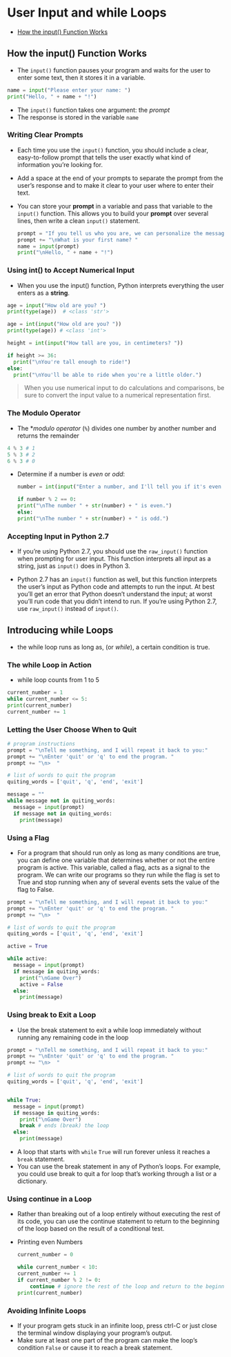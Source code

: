 # User Input and while Loops

- [How the input() Function Works](#how-the-input()-function-works)

## How the input() Function Works

- The `input()` function pauses your program and waits for the user to enter some text, then it stores it in a variable.

```py
name = input("Please enter your name: ")
print("Hello, " + name + "!")
```

- The `input()` function takes one argument: the *prompt*
- The response is stored in the variable `name`

### Writing Clear Prompts

- Each time you use the `input()` function, you should include a clear, easy-to-follow prompt that tells the user exactly what kind of information you’re looking for.

- Add a space at the end of your prompts to separate the prompt from the user’s response and to make it clear to your user where to enter their text.

- You can store your **prompt** in a variable and pass that variable to the `input()` function. This allows you to build your **prompt** over several lines, then write a clean `input()` statement.

    ```py
    prompt = "If you tell us who you are, we can personalize the messages you see."
    prompt += "\nWhat is your first name? "
    name = input(prompt)
    print("\nHello, " + name + "!")
    ```

### Using int() to Accept Numerical Input

- When you use the input() function, Python interprets everything the user enters as a **string**.

```py
age = input("How old are you? ")
print(type(age))  # <class 'str'>

age = int(input("How old are you? "))
print(type(age)) # <class 'int'>
```

```py
height = int(input("How tall are you, in centimeters? "))

if height >= 36:
  print("\nYou're tall enough to ride!")
else:
  print("\nYou'll be able to ride when you're a little older.")
```

> When you use numerical input to do calculations and comparisons, be sure to convert the input value to a numerical representation first.

### The Modulo Operator

- The **modulo operator* (` % `)  divides one number by another number and returns the remainder

```py
4 % 3 # 1
5 % 3 # 2
6 % 3 # 0
```

- Determine if a number is *even* or *odd*:

    ```py
    number = int(input("Enter a number, and I'll tell you if it's even or odd: "))

    if number % 2 == 0:
    print("\nThe number " + str(number) + " is even.")
    else:
    print("\nThe number " + str(number) + " is odd.")
    ```

### Accepting Input in Python 2.7

- If you’re using Python 2.7, you should use the `raw_input()` function when prompting for user input. This function interprets all input as a string, just as `input()` does in Python 3.

- Python 2.7 has an `input()` function as well, but this function interprets the user’s input as Python code and attempts to run the input. At best you’ll get an error that Python doesn’t understand the input; at worst you’ll run code that you didn’t intend to run. If you’re using Python 2.7, use `raw_input()` instead of `input()`.

## Introducing while Loops

- the while loop runs as long as, (or *while*), a certain condition is true.

### The while Loop in Action

- while loop counts from 1 to 5

```py
current_number = 1
while current_number <= 5:
print(current_number)
current_number += 1
```

### Letting the User Choose When to Quit

```py
# program instructions 
prompt = "\nTell me something, and I will repeat it back to you:"
prompt += "\nEnter 'quit' or 'q' to end the program. "
prompt += "\n>  "

# list of words to quit the program
quiting_words = ['quit', 'q', 'end', 'exit']

message = ""
while message not in quiting_words:
  message = input(prompt)
  if message not in quiting_words:
    print(message)
```

### Using a Flag

- For a program that should run only as long as many conditions are true, you can define one variable that determines whether or not the entire program is active. This variable, called a flag, acts as a signal to the program. We can write our programs so they run while the flag is set to True and stop running when any of several events sets the value of the flag to False.

```py
prompt = "\nTell me something, and I will repeat it back to you:"
prompt += "\nEnter 'quit' or 'q' to end the program. "
prompt += "\n>  "

# list of words to quit the program
quiting_words = ['quit', 'q', 'end', 'exit']

active = True

while active:
  message = input(prompt)
  if message in quiting_words:
    print("\nGame Over")
    active = False
  else:
    print(message)
```

### Using break to Exit a Loop

- Use the break statement to exit a while loop immediately without running any remaining code in the loop

```py
prompt = "\nTell me something, and I will repeat it back to you:"
prompt += "\nEnter 'quit' or 'q' to end the program. "
prompt += "\n>  "

# list of words to quit the program
quiting_words = ['quit', 'q', 'end', 'exit']


while True:
  message = input(prompt)
  if message in quiting_words:
    print("\nGame Over")
    break # ends (break) the loop
  else:
    print(message)
```

- A loop that starts with `while` `True` will run forever unless it reaches a `break` statement.
- You can use the break statement in any of Python’s loops. For example, you could use break to quit a for loop that’s working through a list or a dictionary.

### Using continue in a Loop

- Rather than breaking out of a loop entirely without executing the rest of its code, you can use the continue statement to return to the beginning of the loop based on the result of a conditional test.

- Printing even Numbers

    ```py
    current_number = 0

    while current_number < 10:
    current_number += 1
    if current_number % 2 != 0:
        continue # ignore the rest of the loop and return to the beginning.
    print(current_number)
    ```

### Avoiding Infinite Loops

- If your program gets stuck in an infinite loop, press ctrl-C or just close the terminal window displaying your program’s output.
- Make sure at least one part of the program can make the loop’s condition `False` or cause it to reach a break statement.